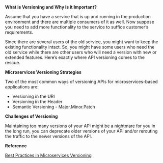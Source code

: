 **What is Versioning and Why is it Important?**

Assume that you have a service that is up and running in the production environment and there are multiple consumers of it as well. Now suppose you need to add more functionality to the service to suffice customer’s requirements.

Since there are several users of the old service, you might want to keep the existing functionality intact. So, you might have some users who need the old service while there are other users who will need a version with new or extended features. Here’s exactly where API versioning comes to the rescue.

**Microservices Versioning Strategies**

Two of the most common ways of versioning APIs for microservices-based applications are:
* Versioning in the URI
* Versioning in the Header
* Semantic Versioning - Major.Minor.Patch

**Challenges of Versioning**

 Maintaining too many versions of your API might be a nightmare for you in the long run, you can deprecate older versions of your API and/or rerouting the traffic to the newer versions of the API.

**Reference**

[Best Practices in Microservices Versioning](https://www.codeguru.com/dotnet/best-practices-versioning-microservices/)